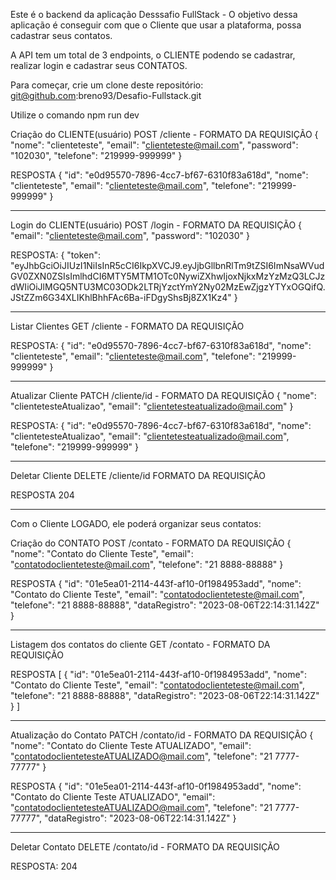 Este é o backend da aplicação Desssafio FullStack - O objetivo dessa aplicação é conseguir com que o Cliente que usar a plataforma, possa cadastrar seus contatos.

A API tem um total de 3 endpoints, o CLIENTE podendo se cadastrar, realizar login e cadastrar seus CONTATOS.

Para começar, crie um clone deste repositório: git@github.com:breno93/Desafio-Fullstack.git

Utilize o comando npm run dev

Criação do CLIENTE(usuário)
POST /cliente - FORMATO DA REQUISIÇÃO
{
"nome": "clienteteste",
"email": "clienteteste@mail.com",
"password": "102030",
"telefone": "219999-999999"
}

RESPOSTA
{
"id": "e0d95570-7896-4cc7-bf67-6310f83a618d",
"nome": "clienteteste",
"email": "clienteteste@mail.com",
"telefone": "219999-999999"
}

---

Login do CLIENTE(usuário)
POST /login - FORMATO DA REQUISIÇÃO
{
"email": "clienteteste@mail.com",
"password": "102030"
}

RESPOSTA:
{
"token": "eyJhbGciOiJIUzI1NiIsInR5cCI6IkpXVCJ9.eyJjbGllbnRlTm9tZSI6ImNsaWVudGV0ZXN0ZSIsImlhdCI6MTY5MTM1OTc0NywiZXhwIjoxNjkxMzYzMzQ3LCJzdWIiOiJlMGQ5NTU3MC03ODk2LTRjYzctYmY2Ny02MzEwZjgzYTYxOGQifQ.JStZZm6G34XLIKhlBhhFAc6Ba-iFDgyShsBj8ZX1Kz4"
}

---

Listar Clientes
GET /cliente - FORMATO DA REQUISIÇÃO

RESPOSTA:
{
"id": "e0d95570-7896-4cc7-bf67-6310f83a618d",
"nome": "clienteteste",
"email": "clienteteste@mail.com",
"telefone": "219999-999999"
}

---

Atualizar Cliente
PATCH /cliente/id - FORMATO DA REQUISIÇÃO
{
"nome": "clientetesteAtualizao",
"email": "clientetesteatualizado@mail.com"
}

RESPOSTA:
{
"id": "e0d95570-7896-4cc7-bf67-6310f83a618d",
"nome": "clientetesteAtualizao",
"email": "clientetesteatualizado@mail.com",
"telefone": "219999-999999"
}

---

Deletar Cliente
DELETE /cliente/id FORMATO DA REQUISIÇÃO

RESPOSTA 204

---

Com o Cliente LOGADO, ele poderá organizar seus contatos:

Criação do CONTATO
POST /contato - FORMATO DA REQUISIÇÃO
{
"nome": "Contato do Cliente Teste",
"email": "contatodoclienteteste@mail.com",
"telefone": "21 8888-88888"
}

RESPOSTA
{
"id": "01e5ea01-2114-443f-af10-0f1984953add",
"nome": "Contato do Cliente Teste",
"email": "contatodoclienteteste@mail.com",
"telefone": "21 8888-88888",
"dataRegistro": "2023-08-06T22:14:31.142Z"
}

---

Listagem dos contatos do cliente
GET /contato - FORMATO DA REQUISIÇÃO

RESPOSTA
[
{
"id": "01e5ea01-2114-443f-af10-0f1984953add",
"nome": "Contato do Cliente Teste",
"email": "contatodoclienteteste@mail.com",
"telefone": "21 8888-88888",
"dataRegistro": "2023-08-06T22:14:31.142Z"
}
]

---

Atualização do Contato
PATCH /contato/id - FORMATO DA REQUISIÇÃO
{
"nome": "Contato do Cliente Teste ATUALIZADO",
"email": "contatodoclientetesteATUALIZADO@mail.com",
"telefone": "21 7777-77777"
}

RESPOSTA
{
"id": "01e5ea01-2114-443f-af10-0f1984953add",
"nome": "Contato do Cliente Teste ATUALIZADO",
"email": "contatodoclientetesteATUALIZADO@mail.com",
"telefone": "21 7777-77777",
"dataRegistro": "2023-08-06T22:14:31.142Z"
}

---

Deletar Contato
DELETE /contato/id - FORMATO DA REQUISIÇÃO

RESPOSTA: 204
